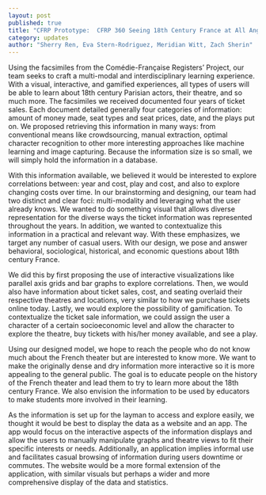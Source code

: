```yaml
---
layout: post
published: true
title: "CFRP Prototype:  CFRP 360 Seeing 18th Century France at All Angles"
category: updates
author: "Sherry Ren, Eva Stern-Rodriguez, Meridian Witt, Zach Sherin"
---
```


Using the facsimiles from the Comédie-Française Registers’ Project, our team seeks to craft a multi-modal and interdisciplinary learning experience. With a visual, interactive, and gamified experiences, all types of users will be able to learn about 18th century Parisian actors, their theatre, and so much more.  The facsimiles we received documented four years of ticket sales. Each document detailed  generally four categories of information: amount of money made, seat types and seat prices, date, and the plays put on. We proposed retrieving this information in many ways: from conventional means like crowdsourcing, manual extraction, optimal character recognition to other more interesting approaches like machine learning and image capturing. Because the information size is so small, we will simply hold the information in a database.  

With this information available, we believed it would be interested to explore correlations between: year and cost, play and cost, and also to explore changing costs over time. In our brainstorming and designing, our team had two distinct and clear foci: multi-modality and leveraging what the user already knows. We wanted to do something visual that allows diverse representation for the diverse ways the ticket information was represented throughout the years. In addition, we wanted to contextualize this information in a practical and relevant way. With these emphasizes, we target any number of casual users. With our design, we pose and answer behavioral, sociological, historical, and economic questions about 18th century France.   

We did this by first proposing the use of interactive visualizations like parallel axis grids and bar graphs to explore correlations. Then, we would also have information about ticket sales, cost, and seating overlaid their respective theatres and locations, very similar to how we purchase tickets online today. Lastly, we would explore the possibility of gamification. To contextualize the ticket sale information, we could assign the user a character of a certain socioeconomic level and allow the character to explore the theatre, buy tickets with his/her money available, and see a play. 

Using our designed model, we hope to reach the people who do not know much about the French theater but are interested to know more. We want to make the originally dense and dry information more interactive so it is more appealing to the general public. The goal is to educate people on the history of the French theater and lead them to try to learn more about the 18th century France. We also envision the information to be used by educators to make students more involved in their learning. 

As the information is set up for the layman to access and explore easily, we thought it would be best to display the data as a website and an app.  The app would focus on the interactive aspects of the information displays and allow the users to manually manipulate graphs and theatre views to fit their specific interests or needs.  Additionally, an application implies informal use and facilitates casual browsing of information during users downtime or commutes.  The website would be a more formal extension of the application, with similar visuals but perhaps a wider and more comprehensive display of the data and statistics.

